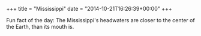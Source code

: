 +++
title = "Mississippi"
date = "2014-10-21T16:26:39+00:00"
+++

Fun fact of the day: The Mississippi's headwaters are closer to the center of the Earth, than its mouth is.
			